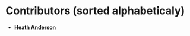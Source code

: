 Contributors (sorted alphabeticaly)
============================================

* **[Heath Anderson](https://github.com/handerson)**
